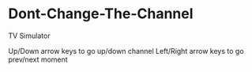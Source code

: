 # Dont-Change-The-Channel

TV Simulator

Up/Down arrow keys to go up/down channel
Left/Right arrow keys to go prev/next moment
